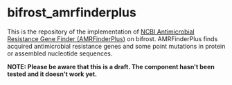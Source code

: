 # bifrost_amrfinderplus

This is the repository of the implementation of [NCBI Antimicrobial Resistance Gene Finder (AMRFinderPlus)](https://github.com/ncbi/amr) on bifrost.
AMRFinderPlus finds acquired antimicrobial resistance genes and some point mutations in protein or assembled nucleotide sequences.

**NOTE: Please be aware that this is a draft. The component hasn't been tested and it doesn't work yet.**
